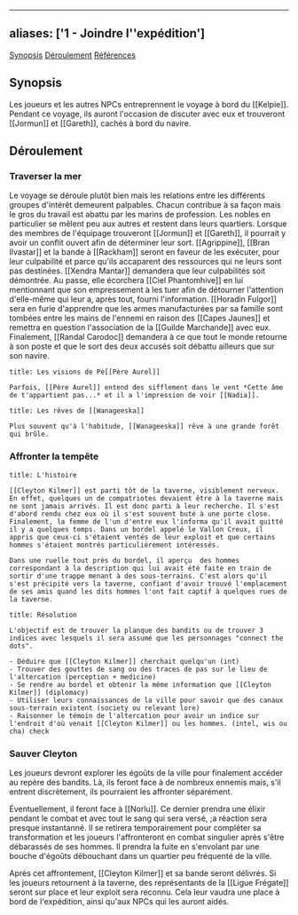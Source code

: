 
---
aliases: ['1 - Joindre l''expédition']
---

<span class="nav">[Synopsis](#Synopsis) [Déroulement](#Déroulement) [Références](#Références)</span>

## Synopsis
Les joueurs et les autres NPCs entreprennent le voyage à bord du [[Kelpie]]. Pendant ce voyage, ils auront l'occasion de discuter avec eux et trouveront [[Jormun]] et [[Gareth]], cachés à bord du navire.

## Déroulement
### Traverser la mer
Le voyage se déroule plutôt bien mais les relations entre les différents groupes d'intérêt demeurent palpables. Chacun contribue à sa façon mais le gros du travail est abattu par les marins de profession. Les nobles en particulier se mêlent peu aux autres et restent dans leurs quartiers. Lorsque des membres de l'équipage trouveront [[Jormun]] et [[Gareth]], il pourrait y avoir un conflit ouvert afin de déterminer leur sort. [[Agrippine]], [[Bran Ilvastar]] et la bande à [[Rackham]] seront en faveur de les exécuter, pour leur culpabilité et parce qu'ils accaparent des ressources qui ne leurs sont pas destinées. [[Xendra Mantar]] demandera que leur culpabilités soit démontrée. Au passe, elle écorchera [[Ciel Phantomhive]] en lui mentionnant que son empressement à les tuer afin de détourner l'attention d'elle-même qui leur a, après tout, fourni l'information. [[Horadin Fulgor]] sera en furie d'apprendre que les armes manufacturées par sa famille sont tombées entre les mains de l'ennemi en raison des [[Capes Jaunes]] et remettra en question l'association de la [[Guilde Marchande]] avec eux. Finalement, [[Randal Carodoc]] demandera à ce que tout le monde retourne à son poste et que le sort des deux accusés soit débattu ailleurs que sur son navire.

```ad-info
title: Les visions de Pè[[Père Aurel]]

Parfois, [[Père Aurel]] entend des sifflement dans le vent *Cette âme de t'appartient pas...* et il a l'impression de voir [[Nadia]].
```

```ad-info
title: Les rêves de [[Wanageeska]]

Plus souvent qu'à l'habitude, [[Wanageeska]] rêve à une grande forêt qui brûle.
```

### Affronter la tempête


```ad-info
title: L'histoire

[[Cleyton Kilmer]] est parti tôt de la taverne, visiblement nerveux. En effet, quelques un de compatriotes devaient être à la taverne mais ne sont jamais arrivés. Il est donc parti à leur recherche. Il s'est d'abord rendu chez eux où il s'est souvent buté à une porte close. Finalement, la femme de l'un d'entre eux l'informa qu'il avait quitté il y a quelques temps. Dans un bordel appelé le Vallon Creux, il appris que ceux-ci s'étaient ventés de leur exploit et que certains hommes s'étaient montrés particulièrement intéressés. 

Dans une ruelle tout près du bordel, il aperçu  des hommes correspondant à la description qui lui avait été faite en train de sortir d'une trappe menant à des sous-terrains. C'est alors qu'il s'est précipité vers la taverne, confiant d'avoir trouvé l'emplacement de ses amis quand les dits hommes l'ont fait captif à quelques rues de la taverne.

```

```ad-tip
title: Résolution

L'objectif est de trouver la planque des bandits ou de trouver 3 indices avec lesquels il sera assumé que les personnages "connect the dots".

- Déduire que [[Cleyton Kilmer]] cherchait quelqu'un (int)
- Trouver des gouttes de sang ou des traces de pas sur le lieu de l'altercation (perception + medicine)
- Se rendre au bordel et obtenir la même information que [[Cleyton Kilmer]] (diplomacy)
- Utiliser leurs connaissances de la ville pour savoir que des canaux sous-terrain existent (society ou relevant lore)
- Raisonner le témoin de l'altercation pour avoir un indice sur l'endroit d'où venait [[Cleyton Kilmer]] ou les hommes. (intel, wis ou cha) check

```

### Sauver Cleyton

Les joueurs devront explorer les égoûts de la ville pour finalement accéder au repère des bandits. Là, ils feront face à de nombreux ennemis mais, s'il entrent discrètement, ils pourraient les affronter séparément.

Éventuellement, il feront face à [[Norlu]]. Ce dernier prendra une élixir pendant le combat et avec tout le sang qui sera versé, ;a réaction sera presque instantanné. Il se retirera temporairement pour compléter sa transformation et les joueurs l'affronteront en combat singulier après s'être débarassés de ses hommes. Il prendra la fuite en s'envolant par une bouche d'égoûts débouchant dans un quartier peu fréquenté de la ville.

Après cet affrontement, [[Cleyton Kilmer]] et sa bande seront délivrés. Si les joueurs retournent à la taverne, des représentants de la [[Ligue Frégate]] seront sur place et leur exploit sera reconnu. Cela leur vaudra une place à bord de l'expédition, ainsi qu'aux NPCs qui les auront aidés.
